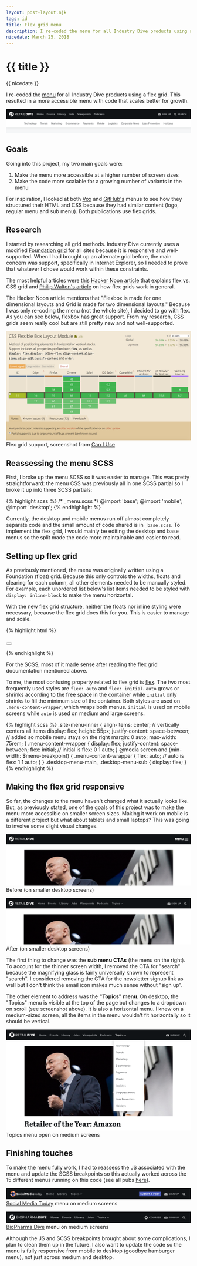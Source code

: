 ```yaml
---
layout: post-layout.njk
tags: id
title: Flex grid menu
description: I re-coded the menu for all Industry Dive products using a flex grid. This resulted in a more accessible menu with code that scales better for growth.
nicedate: March 25, 2018
---
```

# {{ title }}
<p class="date">{{ nicedate }}</p>

I re-coded the [menu](https://www.retaildive.com/) for all Industry Dive products using a flex grid. This resulted in a more accessible menu with code that scales better for growth.

![menu](/img/flex_menu/menu.png)

## Goals

Going into this project, my two main goals were: 

1. Make the menu more accessible at a higher number of screen sizes
2. Make the code more scalable for a growing number of variants in the menu

For inspiration, I looked at both [Vox](https://www.vox.com/) and [GitHub's](https://github.com/) menus to see how they structured their HTML and CSS because they had similar content (logo, regular menu and sub menu). Both publications use flex grids.

## Research

I started by researching all grid methods. Industry Dive currently uses a modified [Foundation grid](https://foundation.zurb.com/) for all sites because it is responsive and well-supported. When I had brought up an alternate grid before, the main concern was support, specifically in Internet Explorer, so I needed to prove that whatever I chose would work within these constraints.

The most helpful articles were [this Hacker Noon article](https://hackernoon.com/the-ultimate-css-battle-grid-vs-flexbox-d40da0449faf) that explains flex vs. CSS grid and [Philip Walton's article](https://philipwalton.github.io/solved-by-flexbox/demos/grids/) on how flex grids work in general. 

The Hacker Noon article mentions that "Flexbox is made for one dimensional layouts and Grid is made for two dimensional layouts." Because I was only re-coding the menu (not the whole site), I decided to go with flex. As you can see below, flexbox has great support. From my research, CSS grids seem really cool but are still pretty new and not well-supported. 

![flex grid support](/img/flex_menu/flex_support.png)
<span class="caption">Flex grid support, screenshot from <a href="https://caniuse.com/#feat=flexbox">Can I Use</a></span>

## Reassessing the menu SCSS

First, I broke up the menu SCSS so it was easier to manage. This was pretty straightforward: the menu CSS was previously all in one SCSS partial so I broke it up into three SCSS partials: 

{% highlight scss %}
/* _menu.scss */
@import 'base'; 
@import 'mobile';
@import 'desktop';
{% endhighlight %}

Currently, the desktop and mobile menus run off almost completely separate code and the small amount of code shared is in `_base.scss`. To implement the flex grid, I would mainly be editing the desktop and base menus so the split made the code more maintainable and easier to read.

## Setting up flex grid

As previously mentioned, the menu was originally written using a Foundation (float) grid. Because this only controls the widths, floats and clearing for each column, all other elements needed to be manually styled. For example, each unordered list below's list items needed to be styled with <code class="language-scss">display: inline-block</code> to make the menu horizontal. 

With the new flex grid structure, neither the floats nor inline styling were necessary, because the flex grid does this for you. This is easier to manage and scale. 

{% highlight html %}
<nav class="site-menu">
    <div class="site-menu-inner">
        <div class="menu-content-wrapper">
            <ul class="desktop-menu-main">
                <!-- desktop menu, not visible on mobile -->
            </ul>
            <button class="mobile-menu-toggle">
                <!-- mobile menu toggle icon, not visible on desktop -->
            </button>
            <ul class="desktop-menu-sub list-no-bullets">
                <!-- sub desktop menu, not visible on mobile -->
            </ul>
        </div>
    </div>
</nav>
{% endhighlight %}

For the SCSS, most of it made sense after reading the flex grid documentation mentioned above. 

To me, the most confusing property related to flex grid is [flex](https://developer.mozilla.org/en-US/docs/Web/CSS/flex). The two most frequently used styles are <code class="language-scss">flex: auto</code> and <code class="language-scss">flex: initial</code>. <code class="language-scss">auto</code> grows or shrinks according to the free space in the container while <code class="language-scss">initial</code> only shrinks to fill the minimum size of the container. Both styles are used on <code class="language-scss">.menu-content-wrapper</code>, which wraps both menus. <code class="language-scss">initial</code> is used on mobile screens while <code class="language-scss">auto</code> is used on medium and large screens. 

{% highlight scss %}
.site-menu-inner {
    align-items: center; // vertically centers all items
    display: flex; 
    height: 55px;
    justify-content: space-between; // added so mobile menu stays on the right
    margin: 0 auto; 
    max-width: 75rem; 
} 
.menu-content-wrapper {
    display: flex;
    justify-content: space-between;
    flex: initial; // initial is flex: 0 1 auto;
}
@media screen and (min-width: $menu-breakpoint) {
    .menu-content-wrapper {
        flex: auto; // auto is flex: 1 1 auto; 
    }
}
.desktop-menu-main,
.desktop-menu-sub {
    display: flex; 
}
{% endhighlight %}

## Making the flex grid responsive

So far, the changes to the menu haven't changed what it actually looks like. But, as previously stated, one of the goals of this project was to make the menu more accessible on smaller screen sizes. Making it work on mobile is a different project but what about tablets and small laptops? This was going to involve some slight visual changes.

![medium menu before](/img/flex_menu/medium_menu_before.png)
<span class="caption">Before (on smaller desktop screens)</span>

![medium menu after](/img/flex_menu/medium_menu_after.png)
<span class="caption">After (on smaller desktop screens)</span>

The first thing to change was the **sub menu CTAs** (the menu on the right). To account for the thinner screen width, I removed the CTA for "search" because the magnifying glass is fairly universally known to represent "search". I considered removing the CTA for the newsletter signup link as well but I don't think the email icon makes much sense without "sign up". 

The other element to address was the **"Topics" menu**. On desktop, the "Topics" menu is visible at the top of the page but changes to a dropdown on scroll (see screenshot above). It is also a horizontal menu. I knew on a medium-sized screen, all the items in the menu wouldn't fit horizontally so it should be vertical.


![topics menu](/img/flex_menu/medium_topics_menu_open.png)
<span class="caption">Topics menu open on medium screens</span>

## Finishing touches

To make the menu fully work, I had to reassess the JS associated with the menu and update the SCSS breakpoints so this actually worked across the 15 different menus running on this code (see all pubs [here](https://www.retaildive.com/about/)).

![smt menu](/img/flex_menu/smt_menu.png)
<span class="caption"><a target="_blank" href="https://www.socialmediatoday.com/">Social Media Today</a> menu on medium screens</span>

![biopharma menu](/img/flex_menu/biopharma_menu.png)
<span class="caption"><a target="_blank" href="https://www.biopharmadive.com/">BioPharma Dive</a> menu on medium screens</span>

Although the JS and SCSS breakpoints brought about some complications, I plan to clean them up in the future. I also want to update the code so the menu is fully responsive from mobile to desktop (goodbye hamburger menu), not just across medium and desktop. 